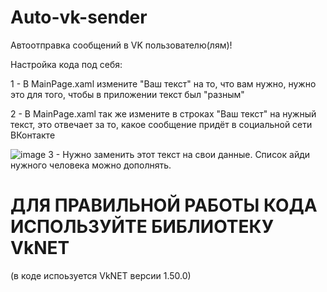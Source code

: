 # Auto-vk-sender
Автоотправка сообщений в VK пользователю(лям)!

Настройка кода под себя:

1 - В MainPage.xaml измените "Ваш текст" на то, что вам нужно, нужно это для того, чтобы в приложении текст был "разным"

2 - В MainPage.xaml так же измените в строках "Ваш текст" на нужный текст, это отвечает за то, какое сообщение придёт в социальной сети ВКонтакте

![image](https://github.com/MustBeAltF4/Auto-vk-sender/assets/90697465/a6da14bc-ed72-4914-aa71-5e9856608abc)
3 - Нужно заменить этот текст на свои данные. Список айди нужного человека можно дополнять.
# ДЛЯ ПРАВИЛЬНОЙ РАБОТЫ КОДА ИСПОЛЬЗУЙТЕ БИБЛИОТЕКУ VkNET 
   (в коде испоьзуется VkNET версии 1.50.0)
